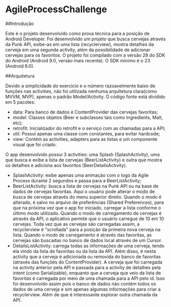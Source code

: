 # AgileProcessChallenge

##Introdução

Este é o projeto desenvolvido como prova técnica para a posição de Android Developer.
Foi desenvolvido um projeto que busca cervejas através da Punk API, exibe-as em uma lista (recyclerview), mostra detalhes da cerveja em uma segunda activity, além da possibilidade de adicionar cervejas para os favoritos.
O projeto foi compilado com a versão 28 do SDK do Android (Android 9.0, versão mais recente). O SDK mínimo é o 23 (Android 6.0).

##Arquitetura

Devido a simplicidade do exercício e o número razoavelmente baixo de funções nas activities, não foi utilizada nenhuma arquitetura clara(como MVVM, MVP), apenas o padrão Model/Activity. O código fonte está dividido em 5 pacotes:
* data: Para banco de dados e ContentProvider das cervejas favoritas;
* model: Classes objetos (Beer e subclasses tais como Ingredients, Malt, etc);
* retrofit: Inicializador do retrofit e o serviço com as chamadas para a API;
* util: Possui apenas uma classe com constantes, para evitar hardcode;
* view: Contém as activities, adapters para as listas e um componente visual que foi criado.

O app desenvolvido possui 3 activities: uma Splash (SplashActivity), uma que busca e exibe a lista de cervejas (BeerListActivity) e outra que mostra os detalhes e adiciona aos favoritos (BeerDetailsActivity).
* SplashActivity: exibe apenas uma animação com o logo da Agile Process durante 2 segundos e passa para a BeerListActivity;
* BeerListActivity: busca a lista de cervejas na Punk API ou na base de dados de cervejas favoritas. Aqui o usuário pode alterar o modo de busca de cervejas através do menu superior direito. Quando o modo é alterado, é salvo no arquivo de preferências (Shared Preferences), para que na próxima vez que o app for iniciado, carregar a lista conforme o último modo utilizado. Quando o modo de carregamento de cervejas é através da API, o aplicativo permite que o usuário carregue de 10 em 10 cervejas. Toda vez que as cervejas são carregadas assim, a recyclerview é "scrollada" para a posição da primeira nova cerveja na lista. Quando o modo de carregamento é através das favoritas, as cervejas são buscadas no banco de dados local através de um Cursor.
* DetailsListActivity: carrega todas as informações de uma cerveja, tendo ela vindo da lista de favoritas ou da lista da API. Além disso, é nesta activity que a cerveja é adicionada ou removida do banco de favoritas (através das funções do ContentProvider). A cerveja que foi carregada na activity anterior pela API e passada para a activity de detalhes pela intent (como Serializable), enquanto que a cerveja que veio da lista de favoritas é carregada por meio de uma chamada para a API pelo id. Isso foi desenvolvido assim pois o banco de dados não contém todos os dados de uma cerveja e sim apenas algumas informações para criar a recyclerview. Além de que é interessante explorar outra chamada da API.



